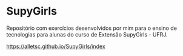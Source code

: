 # SupyGirls

Repositório com exercícios desenvolvidos por mim para o ensino de tecnologias para alunas do curso de Extensão SupyGirls - UFRJ. 

https://alletsc.github.io/SupyGirls/index


